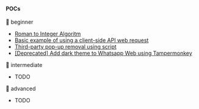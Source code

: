 #### POCs
🌱 beginner
- [Roman to Integer Algoritm](https://gist.github.com/Mavimarmara/5c6b37d4b4e376d3928b05f6458d401e)
- [Basic example of using a client-side API web request](https://gist.github.com/Mavimarmara/694722bf4681ae862bf478c012de3265)
- [Third-party pop-up removal using script](https://gist.github.com/Mavimarmara/2ee315432f9638f40388b919a079e3ab)
- [[Deprecated] Add dark theme to Whatsapp Web using Tampermonkey](https://gist.github.com/Mavimarmara/932d86502a2ab4cd7c92dfeb5e4c1f27)

:herb: intermediate
- TODO

:deciduous_tree: advanced
- TODO
<!--
**Mavimarmara/mavimarmara** is a ✨ _special_ ✨ repository because its `README.md` (this file) appears on your GitHub profile.

Here are some ideas to get you started:

- 🔭 I’m currently working on ...
- 🌱  I’m currently learning ...
- 👯 I’m looking to collaborate on ...
- 🤔 I’m looking for help with ...
- 💬 Ask me about ...
- 📫 How to reach me: ...
- 😄 Pronouns: ...
- ⚡ Fun fact: ...
-->
